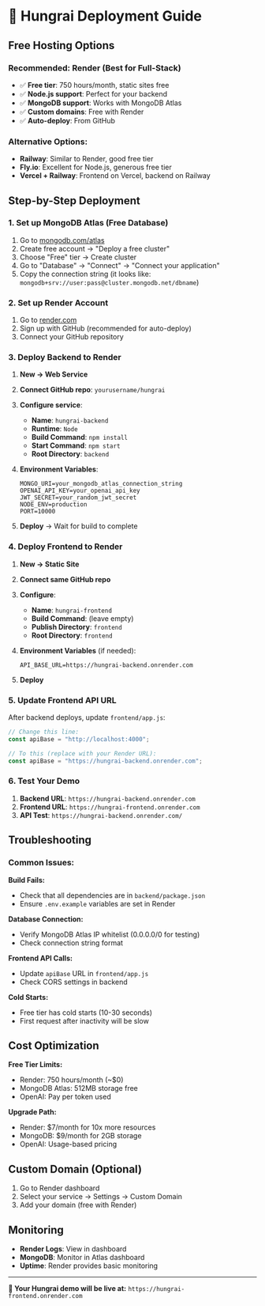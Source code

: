 # 🚀 Hungrai Deployment Guide

## Free Hosting Options

### Recommended: Render (Best for Full-Stack)
- ✅ **Free tier**: 750 hours/month, static sites free
- ✅ **Node.js support**: Perfect for your backend
- ✅ **MongoDB support**: Works with MongoDB Atlas
- ✅ **Custom domains**: Free with Render
- ✅ **Auto-deploy**: From GitHub

### Alternative Options:
- **Railway**: Similar to Render, good free tier
- **Fly.io**: Excellent for Node.js, generous free tier
- **Vercel + Railway**: Frontend on Vercel, backend on Railway

## Step-by-Step Deployment

### 1. Set up MongoDB Atlas (Free Database)

1. Go to [mongodb.com/atlas](https://www.mongodb.com/atlas)
2. Create free account → "Deploy a free cluster"
3. Choose "Free" tier → Create cluster
4. Go to "Database" → "Connect" → "Connect your application"
5. Copy the connection string (it looks like: `mongodb+srv://user:pass@cluster.mongodb.net/dbname`)

### 2. Set up Render Account

1. Go to [render.com](https://render.com)
2. Sign up with GitHub (recommended for auto-deploy)
3. Connect your GitHub repository

### 3. Deploy Backend to Render

1. **New → Web Service**
2. **Connect GitHub repo**: `yourusername/hungrai`
3. **Configure service**:
   - **Name**: `hungrai-backend`
   - **Runtime**: `Node`
   - **Build Command**: `npm install`
   - **Start Command**: `npm start`
   - **Root Directory**: `backend`

4. **Environment Variables**:
   ```
   MONGO_URI=your_mongodb_atlas_connection_string
   OPENAI_API_KEY=your_openai_api_key
   JWT_SECRET=your_random_jwt_secret
   NODE_ENV=production
   PORT=10000
   ```

5. **Deploy** → Wait for build to complete

### 4. Deploy Frontend to Render

1. **New → Static Site**
2. **Connect same GitHub repo**
3. **Configure**:
   - **Name**: `hungrai-frontend`
   - **Build Command**: (leave empty)
   - **Publish Directory**: `frontend`
   - **Root Directory**: `frontend`

4. **Environment Variables** (if needed):
   ```
   API_BASE_URL=https://hungrai-backend.onrender.com
   ```

5. **Deploy**

### 5. Update Frontend API URL

After backend deploys, update `frontend/app.js`:

```javascript
// Change this line:
const apiBase = "http://localhost:4000";

// To this (replace with your Render URL):
const apiBase = "https://hungrai-backend.onrender.com";
```

### 6. Test Your Demo

1. **Backend URL**: `https://hungrai-backend.onrender.com`
2. **Frontend URL**: `https://hungrai-frontend.onrender.com`
3. **API Test**: `https://hungrai-backend.onrender.com/`

## Troubleshooting

### Common Issues:

**Build Fails:**
- Check that all dependencies are in `backend/package.json`
- Ensure `.env.example` variables are set in Render

**Database Connection:**
- Verify MongoDB Atlas IP whitelist (0.0.0.0/0 for testing)
- Check connection string format

**Frontend API Calls:**
- Update `apiBase` URL in `frontend/app.js`
- Check CORS settings in backend

**Cold Starts:**
- Free tier has cold starts (10-30 seconds)
- First request after inactivity will be slow

## Cost Optimization

**Free Tier Limits:**
- Render: 750 hours/month (~$0)
- MongoDB Atlas: 512MB storage free
- OpenAI: Pay per token used

**Upgrade Path:**
- Render: $7/month for 10x more resources
- MongoDB: $9/month for 2GB storage
- OpenAI: Usage-based pricing

## Custom Domain (Optional)

1. Go to Render dashboard
2. Select your service → Settings → Custom Domain
3. Add your domain (free with Render)

## Monitoring

- **Render Logs**: View in dashboard
- **MongoDB**: Monitor in Atlas dashboard
- **Uptime**: Render provides basic monitoring

---

**🎉 Your Hungrai demo will be live at:** `https://hungrai-frontend.onrender.com`